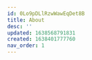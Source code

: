 ```yaml
---
id: 0Lo9pDLlRzwWawEqDet8B
title: About
desc: ''
updated: 1638568791831
created: 1638401777760
nav_order: 1
---
```


